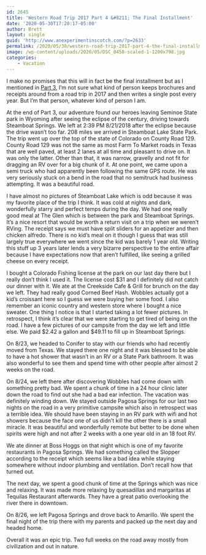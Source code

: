 ```yaml
---
id: 2645
title: 'Western Road Trip 2017 Part 4 &#8211; The Final Installment'
date: '2020-05-30T17:20:17-05:00'
author: Brett
layout: single
guid: 'http://www.anexperimentinscotch.com/?p=2633'
permalink: /2020/05/30/western-road-trip-2017-part-4-the-final-installment/
image: /wp-content/uploads/2020/05/DSC_0458-scaled-1-1200x798.jpg
categories:
    - Vacation
---
```


I make no promises that this will in fact be the final installment but as I mentioned in [Part 3](https://www.anexperimentinscotch.com/2019/05/western-roadtrip-2017-part-3/), I’m not sure what kind of person keeps brochures and receipts around from a road trip in 2017 and then writes a single post every year. But I’m that person, whatever kind of person I am.

At the end of Part 3, our adventure found our heroes leaving Seminoe State park in Wyoming after seeing the eclipse of the century, driving towards Steamboat Springs. We left at 2:39 PM 8/21/2018 after the eclipse because the drive wasn’t too far. 208 miles we arrived in Steamboat Lake State Park. The trip went up over the top of the state of Colorado on County Road 129. County Road 129 was not the same as most Farm To Market roads in Texas that are well paved, at least 2 lanes at all time and pleasant to drive on. It was only the latter. Other than that, it was narrow, gravelly and not fit for dragging an RV over for a big chunk of it. At one point, we came upon a semi truck who had apparently been following the same GPS route. He was very seriously stuck on a bend in the road that no semitruck had business attempting. It was a beautiful road.

I have almost no pictures of Steamboat Lake which is odd because it was my favorite place of the trip I think. It was cold at nights and dark, wonderfully starry and perfect temps during the day. We had one really good meal at The Glen which is between the park and Steamboat Springs. It’s a nice resort that would be worth a return visit on a trip when we weren’t RVing. The receipt says we must have split sliders for an appetizer and then chicken alfredo. There is no kid’s meal on it though I guess that was still largely true everywhere we went since the kid was barely 1 year old. Writing this stuff up 3 years later lends a very bizarre perspective to the entire affair because I have expectations now that aren’t fulfilled, like seeing a grilled cheese on every receipt.

I bought a Colorado Fishing license at the park on our last day there but I really don’t think I used it. The license cost $31 and I definitely did not catch our dinner with it. We ate at the Creekside Cafe &amp; Grill for brunch on the day we left. They had really good Corned Beef Hash. Wobbles actually got a kid’s croissant here so I guess we were buying her some food. I also remember an iconic country and western store where I bought a nice sweater. One thing I notice is that I started taking a lot fewer pictures. In retrospect, I think it’s clear that we were starting to get tired of being on the road. I have a few pictures of our campsite from the day we left and little else. We paid $2.42 a gallon and $49.11 to fill up in Steamboat Springs.

On 8/23, we headed to Conifer to stay with our friends who had recently moved from Texas. We stayed there one night and it was blessed to be able to have a hot shower that wasn’t in an RV or a State Park bathroom. It was also wonderful to see them and spend time with other people after almost 2 weeks on the road.

On 8/24, we left there after discovering Wobbles had come down with something pretty bad. We spent a chunk of time in a 24 hour clinic later down the road to find out she had a bad ear infection. The vacation was definitely winding down. We stayed outside Pagosa Springs for our last two nights on the road in a very primitive campsite which also in retrospect was a terrible idea. We should have been staying in an RV park with wifi and hot showers because the face one of us didn’t kill the other there is a small miracle. It was beautiful and wonderfully remote but better to be done when spirits were high and not after 2 weeks with a one year old in an 18 foot RV.

We ate dinner at Boss Hoggs on that night which is one of my favorite restaurants in Pagosa Springs. We had something called the Slopper according to the receipt which seems like a bad idea while staying somewhere without indoor plumbing and ventilation. Don’t recall how that turned out.

The next day, we spent a good chunk of time at the Springs which was nice and relaxing. It was made more relaxing by quesadillas and margaritas at Tequilas Restaurant afterwards. They have a great patio overlooking the river there in downtown.

On 8/26, we left Pagosa Springs and drove back to Amarillo. We spent the final night of the trip there with my parents and packed up the next day and headed home.

Overall it was an epic trip. Two full weeks on the road away mostly from civilization and out in nature.